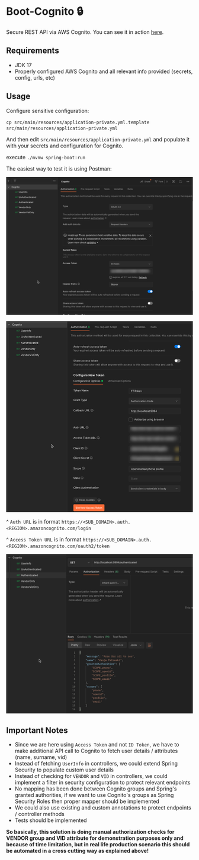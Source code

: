 # Boot-Cognito 🔒

Secure REST API via AWS Cognito. You can see it in action [here](https://app.screencast.com/0DP4kaa4OvfXO).

## Requirements

- JDK 17
- Properly configured AWS Cognito and all relevant info provided (secrets, config, urls, etc)

## Usage

Configure sensitive configuration:

```shell
cp src/main/resources/application-private.yml.template src/main/resources/application-private.yml 
```

And then edit `src/main/resources/application-private.yml` and populate it with your secrets and configuration for Cognito.

execute `./mvnw spring-boot:run`

The easiest way to test it is using Postman:

![](./img/1.png)

![](./img/2.png)

^ `Auth URL` is in format `https://<SUB_DOMAIN>.auth.<REGION>.amazoncognito.com/login`

^ `Access Token URL` is in format `https://<SUB_DOMAIN>.auth.<REGION>.amazoncognito.com/oauth2/token`

![](./img/3.png)

## Important Notes

- Since we are here using `Access Token` and not `ID Token`, we have to make additional API call to Cognito to fetch user details / attributes (name, surname, vid)
- Instead of fetching `UserInfo` in controllers, we could extend Spring Security to populate custom user details
- Instead of checking for `VENDOR` and `VID` in controllers, we could implement a filter in security configuration to protect relevant endpoints
- No mapping has been done between Cognito groups and Spring's granted authorities, if we want to use Cognito's groups as Spring Security Roles then proper mapper should be implemented
- We could also use existing and custom annotations to protect endpoints / controller methods
- Tests should be implemented

**So basically, this solution is doing manual authorization checks for VENDOR group and VID attribute for demonstration purposes only and because of time limitation, but in real life production scenario this should be automated in a cross cutting way as explained above!**
